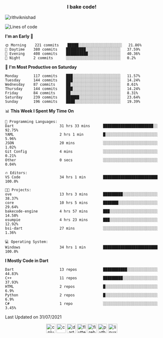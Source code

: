 <h3 align="center">I bake code!</h3>

<p align="left"> <img src="https://komarev.com/ghpvc/?username=rithviknishad" alt="rithviknishad" /> </p>

<!--START_SECTION:waka-->
![Lines of code](https://img.shields.io/badge/From%20Hello%20World%20I%27ve%20Written-698283%20lines%20of%20code-blue)

**I'm an Early 🐤** 

```text
🌞 Morning    221 commits    █████░░░░░░░░░░░░░░░░░░░░   21.86% 
🌆 Daytime    380 commits    █████████░░░░░░░░░░░░░░░░   37.59% 
🌃 Evening    408 commits    ██████████░░░░░░░░░░░░░░░   40.36% 
🌙 Night      2 commits      ░░░░░░░░░░░░░░░░░░░░░░░░░   0.2%

```
📅 **I'm Most Productive on Saturday** 

```text
Monday       117 commits    ███░░░░░░░░░░░░░░░░░░░░░░   11.57% 
Tuesday      144 commits    ███░░░░░░░░░░░░░░░░░░░░░░   14.24% 
Wednesday    87 commits     ██░░░░░░░░░░░░░░░░░░░░░░░   8.61% 
Thursday     144 commits    ███░░░░░░░░░░░░░░░░░░░░░░   14.24% 
Friday       84 commits     ██░░░░░░░░░░░░░░░░░░░░░░░   8.31% 
Saturday     239 commits    ██████░░░░░░░░░░░░░░░░░░░   23.64% 
Sunday       196 commits    ████░░░░░░░░░░░░░░░░░░░░░   19.39%

```


📊 **This Week I Spent My Time On** 

```text
💬 Programming Languages: 
Dart                     31 hrs 33 mins      ███████████████████████░░   92.75% 
YAML                     2 hrs 1 min         █░░░░░░░░░░░░░░░░░░░░░░░░   5.96% 
JSON                     20 mins             ░░░░░░░░░░░░░░░░░░░░░░░░░   1.02% 
Git Config               4 mins              ░░░░░░░░░░░░░░░░░░░░░░░░░   0.21% 
Other                    0 secs              ░░░░░░░░░░░░░░░░░░░░░░░░░   0.04%

🔥 Editors: 
VS Code                  34 hrs 1 min        █████████████████████████   100.0%

🐱‍💻 Projects: 
ove                      13 hrs 3 mins       █████████░░░░░░░░░░░░░░░░   38.37% 
core                     10 hrs 5 mins       ███████░░░░░░░░░░░░░░░░░░   29.64% 
bakecode-engine          4 hrs 57 mins       ███░░░░░░░░░░░░░░░░░░░░░░   14.58% 
osumpie                  4 hrs 23 mins       ███░░░░░░░░░░░░░░░░░░░░░░   12.92% 
bsi-dart                 27 mins             ░░░░░░░░░░░░░░░░░░░░░░░░░   1.36%

💻 Operating System: 
Windows                  34 hrs 1 min        █████████████████████████   100.0%

```

**I Mostly Code in Dart** 

```text
Dart                     13 repos            ███████████░░░░░░░░░░░░░░   44.83% 
C++                      11 repos            █████████░░░░░░░░░░░░░░░░   37.93% 
HTML                     2 repos             █░░░░░░░░░░░░░░░░░░░░░░░░   6.9% 
Python                   2 repos             █░░░░░░░░░░░░░░░░░░░░░░░░   6.9% 
C#                       1 repo              ░░░░░░░░░░░░░░░░░░░░░░░░░   3.45%

```



 Last Updated on 31/07/2021
<!--END_SECTION:waka-->

<p align="center">
  <img src="https://devicons.github.io/devicon/devicon.git/icons/cplusplus/cplusplus-original.svg" alt="cplusplus" width="30" height="30"/>
  <img src="https://devicons.github.io/devicon/devicon.git/icons/c/c-original.svg" alt="c" width="30" height="30"/>
  <img src="https://www.vectorlogo.zone/logos/dartlang/dartlang-icon.svg" alt="dart" width="30" height="30"/>
  <img src="https://www.vectorlogo.zone/logos/flutterio/flutterio-icon.svg" alt="flutter" width="30" height="30"/> 
  <img src="https://www.vectorlogo.zone/logos/firebase/firebase-icon.svg" alt="firebase" width="30" height="30"/> 
  <img src="https://devicons.github.io/devicon/devicon.git/icons/python/python-original.svg" alt="python" width="30" height="30"/> 
  <img src="https://devicons.github.io/devicon/devicon.git/icons/linux/linux-original.svg" alt="linux" width="30" height="30"/> 
</p>
